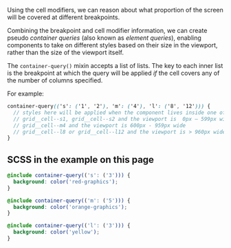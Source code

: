Using the cell modifiers, we can reason about what proportion of the screen will be covered at different breakpoints.

Combining the breakpoint and cell modifier information, we can create pseudo *container queries* (also known as *element queries*), enabling components to take on different styles based on their size in the viewport, rather than the size of the viewport itself.

The `container-query()` mixin accepts a list of lists. The key to each inner list is the breakpoint at which the query will be applied _if_ the cell covers any of the number of columns specified.

For example:

```scss
container-query(('s': ('1', '2'), 'm': ('4'), 'l': ('8', '12'))) {
  // styles here will be applied when the component lives inside one of:
  // grid__cell--s1, grid__cell--s2 and the viewport is  0px – 599px wide
  // grid__cell--m4 and the viewport is 600px - 959px wide
  // grid__cell--l8 or grid__cell--l12 and the viewport is > 960px wide
}
```

## SCSS in the example on this page
```scss
@include container-query(('s': ('3'))) {
  background: color('red-graphics');
}

@include container-query(('m': ('5'))) {
  background: color('orange-graphics');
}

@include container-query(('l': ('3'))) {
  background: color('yellow');
}
```
